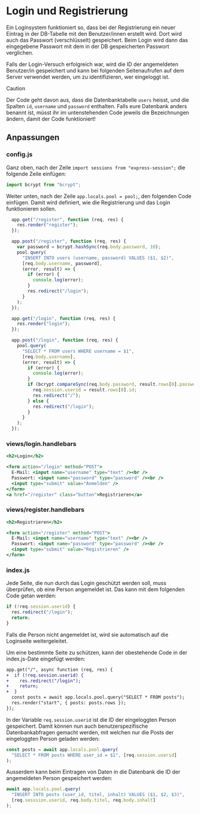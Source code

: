 # Login und Registrierung

Ein Loginsystem funktioniert so, dass bei der Registrierung ein neuer Eintrag in der DB-Tabelle mit den Benutzer/innen erstellt wird. Dort
wird auch das Passwort (verschlüsselt) gespeichert. Beim Login wird dann das eingegebene Passwort mit dem in der DB gespeicherten Passwort
verglichen.

Falls der Login-Versuch erfolgreich war, wird die ID der angemeldeten Benutzer/in gespeichert und kann bei folgenden Seitenaufrufen auf dem
Server verwendet werden, um zu identifizieren, wer eingeloggt ist.

> [!CAUTION]
> Der Code geht davon aus, dass die Datenbanktabelle `users` heisst, und die Spalten `id`, `username` und `password` enthalten. Falls eure
> Datenbank anders benannt ist, müsst ihr im untenstehenden Code jeweils die Bezeichnungen ändern, damit der Code funktioniert!

## Anpassungen

### config.js

Ganz oben, nach der Zeile `import sessions from "express-session";` die folgende Zeile einfügen:

```js
import bcrypt from "bcrypt";
```

Weiter unten, nach der Zeile `app.locals.pool = pool;`, den folgenden Code einfügen. Damit wird definiert, wie die Registrierung und das Login funktionieren sollen.

```js
  app.get("/register", function (req, res) {
    res.render("register");
  });

  app.post("/register", function (req, res) {
    var password = bcrypt.hashSync(req.body.password, 10);
    pool.query(
      "INSERT INTO users (username, password) VALUES ($1, $2)",
      [req.body.username, password],
      (error, result) => {
        if (error) {
          console.log(error);
        }
        res.redirect("/login");
      }
    );
  });

  app.get("/login", function (req, res) {
    res.render("login");
  });

  app.post("/login", function (req, res) {
    pool.query(
      "SELECT * FROM users WHERE username = $1",
      [req.body.username],
      (error, result) => {
        if (error) {
          console.log(error);
        }
        if (bcrypt.compareSync(req.body.password, result.rows[0].password)) {
          req.session.userid = result.rows[0].id;
          res.redirect("/");
        } else {
          res.redirect("/login");
        }
      }
    );
  });
```

### views/login.handlebars

```handlebars
<h2>Login</h2>

<form action="/login" method="POST">
  E-Mail: <input name="username" type="text" /><br />
  Passwort: <input name="password" type="password" /><br />
  <input type="submit" value="Anmelden" />
</form>
<a href="/register" class="button">Registrieren</a>
```

### views/register.handlebars

```handlebars
<h2>Registrieren</h2>

<form action="/register" method="POST">
  E-Mail: <input name="username" type="text" /><br />
  Passwort: <input name="password" type="password" /><br />
  <input type="submit" value="Registrieren" />
</form>
```

### index.js

Jede Seite, die nun durch das Login geschützt werden soll, muss überprüfen, ob eine Person angemeldet ist. Das kann
mit dem folgenden Code getan werden:

```js
if (!req.session.userid) {
  res.redirect("/login");
  return;
}
```

Falls die Person nicht angemeldet ist, wird sie automatisch auf die Loginseite weitergeleitet.

Um eine bestimmte Seite zu schützen, kann der obestehende Code in der index.js-Date eingefügt werden:

```diff
app.get("/", async function (req, res) {
+  if (!req.session.userid) {
+    res.redirect("/login");
+    return;
+  }
  const posts = await app.locals.pool.query("SELECT * FROM posts");
  res.render("start", { posts: posts.rows });
});
```

In der Variable `req.session.userid` ist die ID der eingeloggten Person gespeichert. Damit können nun auch
benutzerspezifische Datenbankabfragen gemacht werden, mit welchen nur die Posts der eingeloggten Person
geladen werden:

```js
const posts = await app.locals.pool.query(
  "SELECT * FROM posts WHERE user_id = $1", [req.session.userid]
);
```

Ausserdem kann beim Eintragen von Daten in die Datenbank die ID der angemeldeten Person gespeichert werden:

```js
await app.locals.pool.query(
  "INSERT INTO posts (user_id, titel, inhalt) VALUES ($1, $2, $3)",
  [req.sesssion.userid, req.body.titel, req.body.inhalt]
);
```
